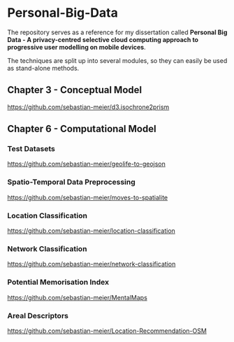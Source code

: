 # Personal-Big-Data
The repository serves as a reference for my dissertation called **Personal Big Data - A privacy-centred selective cloud computing approach to progressive user modelling on mobile devices**.

The techniques are split up into several modules, so they can easily be used as stand-alone methods.

## Chapter 3 - Conceptual Model
https://github.com/sebastian-meier/d3.isochrone2prism

## Chapter 6 - Computational Model

### Test Datasets
https://github.com/sebastian-meier/geolife-to-geojson

### Spatio-Temporal Data Preprocessing
https://github.com/sebastian-meier/moves-to-spatialite

### Location Classification
https://github.com/sebastian-meier/location-classification

### Network Classification
https://github.com/sebastian-meier/network-classification

### Potential Memorisation Index
https://github.com/sebastian-meier/MentalMaps

### Areal Descriptors
https://github.com/sebastian-meier/Location-Recommendation-OSM
